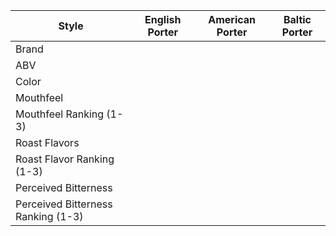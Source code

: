 Style | English Porter | American Porter | Baltic Porter
--|--|--|--
Brand |||
ABV |||
Color |||
Mouthfeel | | |
Mouthfeel Ranking (1-3) | | |
Roast Flavors  | | |
Roast Flavor Ranking (1-3) | | |
Perceived Bitterness | | |
Perceived Bitterness Ranking (1-3) | | |
